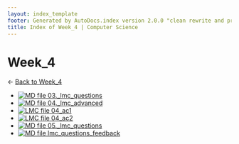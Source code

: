 ```yaml
---
layout: index_template
footer: Generated by AutoDocs.index version 2.0.0 "clean rewrite and preprocessing" ⓒ Starwort, 2020
title: Index of Week_4 | Computer Science
---
```


# Week_4

← [Back to Week_4](..)

- [![MD file](https://img.icons8.com/windows/512/4a90e2/regular-document.png) 03._lmc_questions](_preprocess/Paper_1/lmc/wfh/term_5/week_4/03._lmc_questions.md)
- [![MD file](https://img.icons8.com/windows/512/4a90e2/regular-document.png) 04._lmc_advanced](_preprocess/Paper_1/lmc/wfh/term_5/week_4/04._lmc_advanced.md)
- [![LMC file](https://starwort.github.io/computer-science/icon-lmc.png) 04_ac1](_preprocess/Paper_1/lmc/wfh/term_5/week_4/04_ac1.lmc)
- [![LMC file](https://starwort.github.io/computer-science/icon-lmc.png) 04_ac2](_preprocess/Paper_1/lmc/wfh/term_5/week_4/04_ac2.lmc)
- [![MD file](https://img.icons8.com/windows/512/4a90e2/regular-document.png) 05._lmc_questions](_preprocess/Paper_1/lmc/wfh/term_5/week_4/05._lmc_questions.md)
- [![MD file](https://img.icons8.com/windows/512/4a90e2/regular-document.png) lmc_questions_feedback](_preprocess/Paper_1/lmc/wfh/term_5/week_4/lmc_questions_feedback.md)
